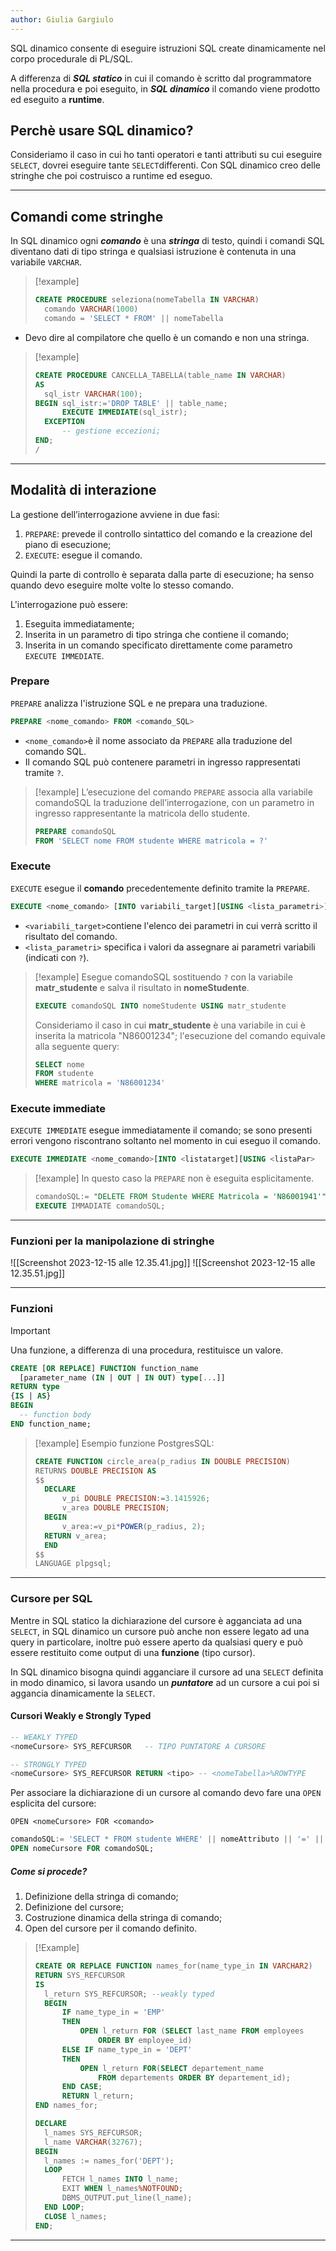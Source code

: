```yaml
---
author: Giulia Gargiulo
---
```


SQL dinamico consente di eseguire istruzioni SQL create dinamicamente nel corpo procedurale di PL/SQL.

A differenza di ***SQL statico*** in cui il comando è scritto dal programmatore nella procedura e poi eseguito, in ***SQL dinamico*** il comando viene prodotto ed eseguito a **runtime**.
## Perchè usare SQL dinamico?

Consideriamo il caso in cui ho tanti operatori e tanti attributi su cui eseguire `SELECT`, dovrei eseguire tante `SELECT`differenti.
Con SQL dinamico creo delle stringhe che poi costruisco a runtime ed eseguo.

---
## Comandi come stringhe

In SQL dinamico ogni ***comando*** è una ***stringa*** di testo, quindi i comandi SQL diventano dati di tipo stringa e qualsiasi istruzione è contenuta in una variabile `VARCHAR`.

>[!example]
>```SQL
>CREATE PROCEDURE seleziona(nomeTabella IN VARCHAR)
>	comando VARCHAR(1000)
>	comando = 'SELECT * FROM' || nomeTabella
>```
- Devo dire al compilatore che quello è un comando e non una stringa.

>[!example]
>```SQL
>CREATE PROCEDURE CANCELLA_TABELLA(table_name IN VARCHAR) 
>AS
>	sql_istr VARCHAR(100);
>BEGIN sql_istr:='DROP TABLE' || table_name;
>		EXECUTE IMMEDIATE(sql_istr);
>	EXCEPTION
>		-- gestione eccezioni;
>END;
>/
>```

---
## Modalità di interazione

La gestione dell’interrogazione avviene in due fasi:
1. `PREPARE`: prevede il controllo sintattico del comando e la creazione del piano di esecuzione;
2. `EXECUTE`: esegue il comando.

Quindi la parte di controllo è separata dalla parte di esecuzione; ha senso quando devo eseguire molte volte lo stesso comando.

L'interrogazione può essere:
1. Eseguita immediatamente;
2. Inserita in un parametro di tipo stringa che contiene il comando;
3. Inserita in un comando specificato direttamente come parametro `EXECUTE IMMEDIATE`.
### Prepare
`PREPARE` analizza l'istruzione SQL e ne prepara una traduzione.

```SQL
PREPARE <nome_comando> FROM <comando_SQL>
```
- `<nome_comando>`è il nome associato da `PREPARE` alla traduzione del comando SQL.
- Il comando SQL può contenere parametri in ingresso rappresentati tramite `?`.

>[!example]
>L’esecuzione del comando `PREPARE` associa alla variabile comandoSQL la traduzione dell’interrogazione, con un parametro in ingresso rappresentante la matricola dello studente.
>```SQL
>PREPARE comandoSQL 
>FROM 'SELECT nome FROM studente WHERE matricola = ?'
>```

### Execute
`EXECUTE` esegue il **comando** precedentemente definito tramite la `PREPARE`.

```SQL
EXECUTE <nome_comando> [INTO variabili_target][USING <lista_parametri>]
```
- `<variabili_target>`contiene l'elenco dei parametri in cui verrà scritto il risultato del comando.
- `<lista_parametri>` specifica i valori da assegnare ai parametri variabili (indicati con `?`).

>[!example]
>Esegue comandoSQL sostituendo `?` con la variabile **matr_studente** e salva il risultato in **nomeStudente**.
> ```SQL
> EXECUTE comandoSQL INTO nomeStudente USING matr_studente
> ```
> Consideriamo il caso in cui **matr_studente** è una variabile in cui è inserita la matricola "N86001234"; l'esecuzione del comando equivale alla seguente query:
> ```SQL
> SELECT nome
> FROM studente
> WHERE matricola = 'N86001234'
> ```

### Execute immediate
`EXECUTE IMMEDIATE` esegue immediatamente il comando; se sono presenti errori vengono riscontrano soltanto nel momento in cui eseguo il comando.

```SQL
EXECUTE IMMEDIATE <nome_comando>[INTO <listatarget][USING <listaPar>
```

>[!example]
>In questo caso la `PREPARE` non è eseguita esplicitamente.
>```SQL
>comandoSQL:= "DELETE FROM Studente WHERE Matricola = 'N86001941'"
>EXECUTE IMMADIATE comandoSQL;
>```

---
### Funzioni per la manipolazione di stringhe

![[Screenshot 2023-12-15 alle 12.35.41.jpg]]
![[Screenshot 2023-12-15 alle 12.35.51.jpg]]

---
### Funzioni

>[!important]
>Una funzione, a differenza di una procedura, restituisce un valore.
>```SQL
>CREATE [OR REPLACE] FUNCTION function_name
>	[parameter_name (IN | OUT | IN OUT) type[...]]
>RETURN type
>{IS | AS}
>BEGIN
> 	-- function body
> END function_name;
>```

>[!example]
>Esempio funzione PostgresSQL:
>```SQL
>CREATE FUNCTION circle_area(p_radius IN DOUBLE PRECISION) 
>RETURNS DOUBLE PRECISION AS
>$$
>	DECLARE
>		v_pi DOUBLE PRECISION:=3.1415926;
>		v_area DOUBLE PRECISION;
>	BEGIN
>		v_area:=v_pi*POWER(p_radius, 2);
>	RETURN v_area;
>	END
>$$ 
>LANGUAGE plpgsql;
>```

---
### Cursore per SQL 

Mentre in SQL statico la dichiarazione del cursore è agganciata ad una `SELECT`, in SQL dinamico un cursore può anche non essere legato ad una query in particolare, inoltre può essere aperto da qualsiasi query e può essere restituito come output di una **funzione** (tipo cursor).

In SQL dinamico bisogna quindi agganciare il cursore ad una `SELECT` definita in modo dinamico, si lavora usando un ***puntatore*** ad un cursore a cui poi si aggancia dinamicamente la `SELECT`.

#### Cursori Weakly e Strongly Typed

```SQL
-- WEAKLY TYPED
<nomeCursore> SYS_REFCURSOR   -- TIPO PUNTATORE A CURSORE

-- STRONGLY TYPED
<nomeCursore> SYS_REFCURSOR RETURN <tipo> -- <nomeTabella>%ROWTYPE
```

Per associare la dichiarazione di un cursore al comando devo fare una `OPEN` esplicita del cursore:

`OPEN <nomeCursore> FOR <comando>`

```SQL
comandoSQL:= 'SELECT * FROM studente WHERE' || nomeAttributo || '=' || nome valore;
OPEN nomeCursore FOR comandoSQL;
```

##### Come si procede?
1. Definizione della stringa di comando;
2. Definizione del cursore;
3. Costruzione dinamica della stringa di comando;
4. Open del cursore per il comando definito.

>[!Example]
>```SQL
>CREATE OR REPLACE FUNCTION names_for(name_type_in IN VARCHAR2)
>RETURN SYS_REFCURSOR
>IS
>	l_return SYS_REFCURSOR; --weakly typed
>	BEGIN
>		IF name_type_in = 'EMP'
>		THEN
>			OPEN l_return FOR (SELECT last_name FROM employees 
>				ORDER BY employee_id)
>		ELSE IF name_type_in = 'DEPT'
>		THEN
>			OPEN l_return FOR(SELECT departement_name 
>				FROM departements ORDER BY departement_id);
>		END CASE;
>		RETURN l_return;
>END names_for;
>```
>
>```SQL
>DECLARE 
>	l_names SYS_REFCURSOR;
>	l_name VARCHAR(32767);
>BEGIN
>	l_names := names_for('DEPT');
>	LOOP
>		FETCH l_names INTO l_name;
>		EXIT WHEN l_names%NOTFOUND;
>		DBMS_OUTPUT.put_line(l_name);
>	END LOOP;
>	CLOSE l_names;
>END;
>```

---
